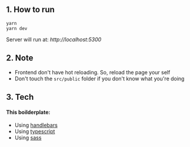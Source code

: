 ## 1. How to run

```
yarn
yarn dev
```

Server will run at: _http://localhost:5300_

## 2. Note

- Frontend don't have hot reloading. So, reload the page your self
- Don't touch the `src/public` folder if you don't know what you're doing

## 3. Tech

#### This boilderplate:

- Using [handlebars](https://handlebarsjs.com/)
- Using [typescript](https://www.typescriptlang.org/)
- Using [sass](https://sass-lang.com/)
